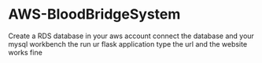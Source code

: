 # AWS-BloodBridgeSystem
Create a RDS database in your aws account
connect the database and your mysql workbench
the run ur flask application 
type the url and the website works fine
